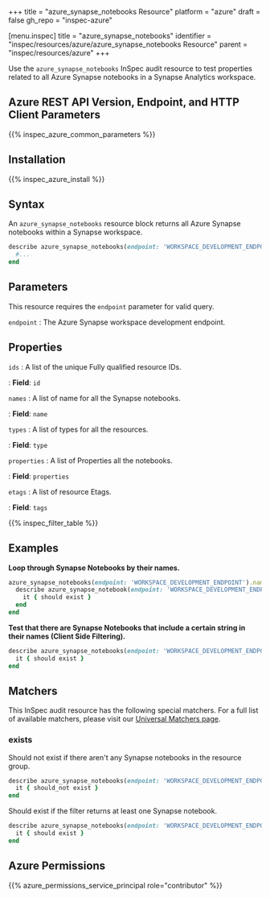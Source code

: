 +++
title = "azure_synapse_notebooks Resource"
platform = "azure"
draft = false
gh_repo = "inspec-azure"

[menu.inspec]
title = "azure_synapse_notebooks"
identifier = "inspec/resources/azure/azure_synapse_notebooks Resource"
parent = "inspec/resources/azure"
+++

Use the `azure_synapse_notebooks` InSpec audit resource to test properties related to all Azure Synapse notebooks in a Synapse Analytics workspace.

## Azure REST API Version, Endpoint, and HTTP Client Parameters

{{% inspec_azure_common_parameters %}}

## Installation

{{% inspec_azure_install %}}

## Syntax

An `azure_synapse_notebooks` resource block returns all Azure Synapse notebooks within a Synapse workspace.

```ruby
describe azure_synapse_notebooks(endpoint: 'WORKSPACE_DEVELOPMENT_ENDPOINT') do
  #...
end
```

## Parameters

This resource requires the `endpoint` parameter for valid query.

`endpoint`
: The Azure Synapse workspace development endpoint.

## Properties

`ids`
: A list of the unique Fully qualified resource IDs.

: **Field**: `id`

`names`
: A list of name for all the Synapse notebooks.

: **Field**: `name`

`types`
: A list of types for all the resources.

: **Field**: `type`

`properties`
: A list of Properties all the notebooks.

: **Field**: `properties`

`etags`
: A list of resource Etags.

: **Field**: `tags`


{{% inspec_filter_table %}}

## Examples

**Loop through Synapse Notebooks by their names.**

```ruby
azure_synapse_notebooks(endpoint: 'WORKSPACE_DEVELOPMENT_ENDPOINT').names.each do |name|
  describe azure_synapse_notebook(endpoint: 'WORKSPACE_DEVELOPMENT_ENDPOINT', name: name) do
    it { should exist }
  end
end
```

**Test that there are Synapse Notebooks that include a certain string in their names (Client Side Filtering).**

```ruby
describe azure_synapse_notebooks(endpoint: 'WORKSPACE_DEVELOPMENT_ENDPOINT').where { name.include?('analytics-trends') } do
  it { should exist }
end
```

## Matchers

This InSpec audit resource has the following special matchers. For a full list of available matchers, please visit our [Universal Matchers page](https://www.inspec.io/docs/reference/matchers/).

### exists

Should not exist if there aren't any Synapse notebooks in the resource group.

```ruby
describe azure_synapse_notebooks(endpoint: 'WORKSPACE_DEVELOPMENT_ENDPOINT') do
  it { should_not exist }
end
```

Should exist if the filter returns at least one Synapse notebook.

```ruby
describe azure_synapse_notebooks(endpoint: 'WORKSPACE_DEVELOPMENT_ENDPOINT') do
  it { should exist }
end
```

## Azure Permissions

{{% azure_permissions_service_principal role="contributor" %}}
